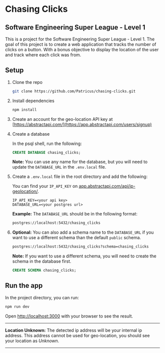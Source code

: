 # Chasing Clicks

## Software Engineering Super League - Level 1

This is a project for the Software Engineering Super League - Level 1. The goal of this project is to create a web application that tracks the number of clicks on a button. With a bonus objective to display the location of the user and track where each click was from.

## Setup

1.  Clone the repo

    ```bash
    git clone https://github.com/Patricus/chasing-clicks.git
    ```

2.  Install dependencies

    ```bash
    npm install
    ```

3.  Create an account for the geo-location API key at [https://abstractapi.com/](https://app.abstractapi.com/users/signup)

4.  Create a database

    In the psql shell, run the following:

    ```sql
    CREATE DATABASE chasing_clicks;
    ```

    **Note:** You can use any name for the database, but you will need to update the `DATABASE_URL` in the `.env.local` file.

5.  Create a `.env.local` file in the root directory and add the following:

    You can find your `IP_API_KEY` on [app.abstractapi.com/api/ip-geolocation/](https://app.abstractapi.com/api/ip-geolocation).

    ```
    IP_API_KEY=<your api key>
    DATABASE_URL=<your postgres url>
    ```

    **Example:** The `DATABASE_URL` should be in the following format:

    ```bash
    postgres://localhost:5432/chasing_clicks
    ```

6.  **Optional:** You can also add a schema name to the `DATABASE_URL` if you want to use a different schema than the default `public` schema.

    ```bash
    postgres://localhost:5432/chasing_clicks?schema=chasing_clicks
    ```

    **Note:** If you want to use a different schema, you will need to create the schema in the database first.

    ```sql
    CREATE SCHEMA chasing_clicks;
    ```

## Run the app

In the project directory, you can run:

```bash
npm run dev
```

Open [http://localhost:3000](http://localhost:3000) with your browser to see the result.

---

**Location Unknown:** The detected ip address will be your internal ip address. This address cannot be used for geo-location, you should see your location as _Unknown_.

---
